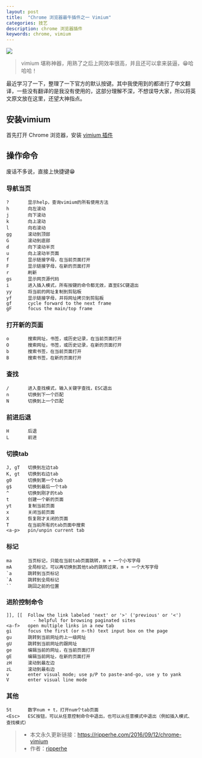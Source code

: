 ```yaml
---
layout: post
title:  "Chrome 浏览器最牛插件之一 Vimium"
categories: 技艺
description: chrome 浏览器插件
keywords: chrome, vimium
---
```


![](http://upload-images.jianshu.io/upload_images/939125-918d6510ff26082e.jpg?imageMogr2/auto-orient/strip%7CimageView2/2/w/1240)

> vimium 堪称神器，用熟了之后上网效率很高，并且还可以拿来装逼，😁哈哈哈！

最近学习了一下，整理了一下官方的默认按键。其中我使用到的都进行了中文翻译，一些没有翻译的是我没有使用的，这部分理解不深，不想误导大家，所以将英文原文放在这里，还望大神指点。

## 安装vimium
首先打开 Chrome 浏览器，安装 [vimium 插件](https://chrome.google.com/webstore/detail/vimium/dbepggeogbaibhgnhhndojpepiihcmeb?hl=zh-CN)

## 操作命令

废话不多说，直接上快捷键😁

### 导航当页

    ?       显示help，查询vimium的所有使用方法
    h       向左滚动
    j       向下滚动
    k       向上滚动
    l       向右滚动
    gg      滚动到顶部
    G       滚动到底部
    d       向下滚动半页
    u       向上滚动半页面
    f       显示链接字母，在当前页面打开
    F       显示链接字母，在新的页面打开
    r       刷新
    gs      显示网页源代码
    i       进入插入模式，所有按键的命令都无效，直至ESC键退出
    yy      将当前的网址复制到剪贴板
    yf      显示链接字母，并将网址拷贝到剪贴板
    gf      cycle forward to the next frame
    gF      focus the main/top frame

### 打开新的页面

    o       搜索网址，书签，或历史记录，在当前页面打开
    O       搜索网址，书签，或历史记录，在新的页面打开
    b       搜索书签，在当前页面打开
    B       搜索书签，在新的页面打开

### 查找

    /       进入查找模式，输入关键字查找，ESC退出
    n       切换到下一个匹配
    N       切换到上一个匹配

### 前进后退

    H       后退
    L       前进

### 切换tab

    J, gT   切换到左边tab
    K, gt   切换到右边tab
    g0      切换到第一个tab
    g$      切换到最后一个tab
    ^       切换到刚才的tab
    t       创建一个新的页面
    yt      复制当前页面
    x       关闭当前页面
    X       恢复刚才关闭的页面
    T       在当前所有的tab页面中搜索
    <a-p>   pin/unpin current tab

### 标记

    ma      当页标记，只能在当前tab页面跳转，m + 一个小写字母
    mA      全局标记，可以再切换到其他tab的跳转过来，m + 一个大写字母
    `a      跳转到当页标记
    `A      跳转到全局标记
    ``      跳回之前的位置

### 进阶控制命令

    ]], [[  Follow the link labeled 'next' or '>' ('previous' or '<')
              - helpful for browsing paginated sites
    <a-f>   open multiple links in a new tab
    gi      focus the first (or n-th) text input box on the page
    gu      跳转到当前网址的上一级网址
    gU      跳转到当前网址的跟网址
    ge      编辑当前的网址，在当前页面打开
    gE      编辑当前网址，在新的页面打开
    zH      滚动到最左边
    zL      滚动到最右边
    v       enter visual mode; use p/P to paste-and-go, use y to yank
    V       enter visual line mode
   
### 其他

	5t      数字num + t，打开num个tab页面
	<Esc>   ESC按钮，可以从任意控制命令中退出，也可以从任意模式中退出（例如插入模式、查找模式）
	
> * 本文永久更新链接：<https://ripperhe.com/2016/09/12/chrome-vimium>
> * 作者：[ripperhe](https://github.com/ripperhe)
